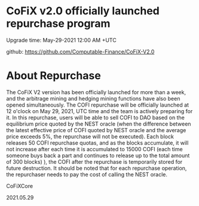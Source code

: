 # CoFiX v2.0 officially launched repurchase program

Upgrade time: May-29-2021 12:00 AM +UTC

github: https://github.com/Computable-Finance/CoFiX-V2.0

# About Repurchase

The CoFiX V2 version has been officially launched for more than a week, and the arbitrage mining and hedging mining functions have also been opened simultaneously. The COFI repurchase will be officially launched at 12 o'clock on May 29, 2021, UTC time and the team is actively preparing for it. In this repurchase, users will be able to sell COFI to DAO based on the equilibrium price quoted by the NEST oracle (when the difference between the latest effective price of COFI quoted by NEST oracle and the average price exceeds 5%, the repurchase will not be executed). Each block releases 50 COFI repurchase quotas, and as the blocks accumulate, it will not increase after each time it is accumulated to 15000 COFI (each time someone buys back a part and continues to release up to the total amount of 300 blocks) ), the COFI after the repurchase is temporarily stored for future destruction. It should be noted that for each repurchase operation, the repurchaser needs to pay the cost of calling the NEST oracle.


CoFiXCore

2021.05.29
